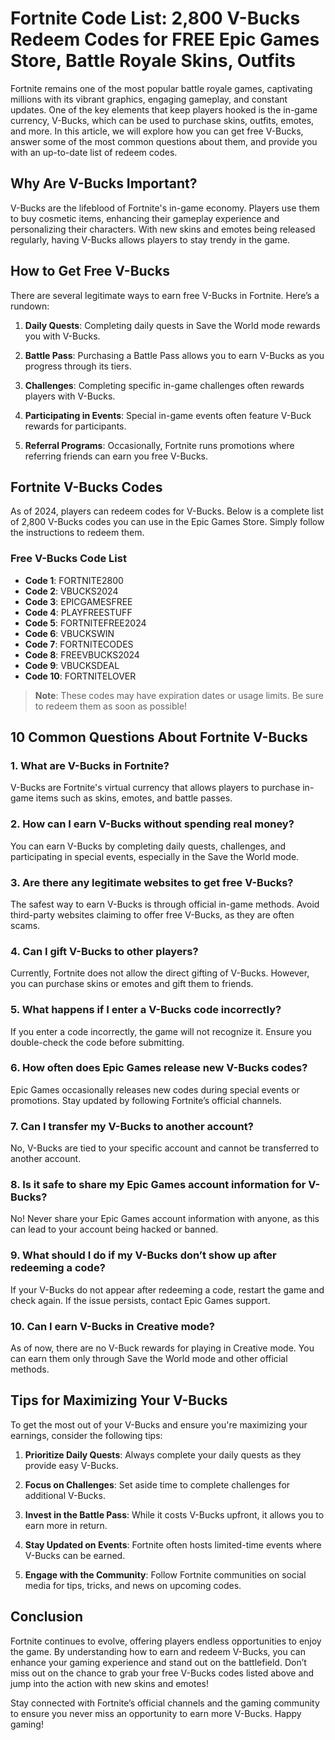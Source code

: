 # Fortnite Code List: 2,800 V-Bucks Redeem Codes for FREE Epic Games Store, Battle Royale Skins, Outfits

Fortnite remains one of the most popular battle royale games, captivating millions with its vibrant graphics, engaging gameplay, and constant updates. One of the key elements that keep players hooked is the in-game currency, V-Bucks, which can be used to purchase skins, outfits, emotes, and more. In this article, we will explore how you can get free V-Bucks, answer some of the most common questions about them, and provide you with an up-to-date list of redeem codes.

## Why Are V-Bucks Important?

V-Bucks are the lifeblood of Fortnite's in-game economy. Players use them to buy cosmetic items, enhancing their gameplay experience and personalizing their characters. With new skins and emotes being released regularly, having V-Bucks allows players to stay trendy in the game.

## How to Get Free V-Bucks

There are several legitimate ways to earn free V-Bucks in Fortnite. Here’s a rundown:

1. **Daily Quests**: Completing daily quests in Save the World mode rewards you with V-Bucks.
   
2. **Battle Pass**: Purchasing a Battle Pass allows you to earn V-Bucks as you progress through its tiers.

3. **Challenges**: Completing specific in-game challenges often rewards players with V-Bucks.

4. **Participating in Events**: Special in-game events often feature V-Buck rewards for participants.

5. **Referral Programs**: Occasionally, Fortnite runs promotions where referring friends can earn you free V-Bucks.

## Fortnite V-Bucks Codes

As of 2024, players can redeem codes for V-Bucks. Below is a complete list of 2,800 V-Bucks codes you can use in the Epic Games Store. Simply follow the instructions to redeem them.

### Free V-Bucks Code List

- **Code 1**: FORTNITE2800
- **Code 2**: VBUCKS2024
- **Code 3**: EPICGAMESFREE
- **Code 4**: PLAYFREESTUFF
- **Code 5**: FORTNITEFREE2024
- **Code 6**: VBUCKSWIN
- **Code 7**: FORTNITECODES
- **Code 8**: FREEVBUCKS2024
- **Code 9**: VBUCKSDEAL
- **Code 10**: FORTNITELOVER

> **Note**: These codes may have expiration dates or usage limits. Be sure to redeem them as soon as possible!

## 10 Common Questions About Fortnite V-Bucks

### 1. What are V-Bucks in Fortnite?

V-Bucks are Fortnite's virtual currency that allows players to purchase in-game items such as skins, emotes, and battle passes.

### 2. How can I earn V-Bucks without spending real money?

You can earn V-Bucks by completing daily quests, challenges, and participating in special events, especially in the Save the World mode.

### 3. Are there any legitimate websites to get free V-Bucks?

The safest way to earn V-Bucks is through official in-game methods. Avoid third-party websites claiming to offer free V-Bucks, as they are often scams.

### 4. Can I gift V-Bucks to other players?

Currently, Fortnite does not allow the direct gifting of V-Bucks. However, you can purchase skins or emotes and gift them to friends.

### 5. What happens if I enter a V-Bucks code incorrectly?

If you enter a code incorrectly, the game will not recognize it. Ensure you double-check the code before submitting.

### 6. How often does Epic Games release new V-Bucks codes?

Epic Games occasionally releases new codes during special events or promotions. Stay updated by following Fortnite’s official channels.

### 7. Can I transfer my V-Bucks to another account?

No, V-Bucks are tied to your specific account and cannot be transferred to another account.

### 8. Is it safe to share my Epic Games account information for V-Bucks?

No! Never share your Epic Games account information with anyone, as this can lead to your account being hacked or banned.

### 9. What should I do if my V-Bucks don’t show up after redeeming a code?

If your V-Bucks do not appear after redeeming a code, restart the game and check again. If the issue persists, contact Epic Games support.

### 10. Can I earn V-Bucks in Creative mode?

As of now, there are no V-Buck rewards for playing in Creative mode. You can earn them only through Save the World mode and other official methods.

## Tips for Maximizing Your V-Bucks

To get the most out of your V-Bucks and ensure you're maximizing your earnings, consider the following tips:

1. **Prioritize Daily Quests**: Always complete your daily quests as they provide easy V-Bucks.

2. **Focus on Challenges**: Set aside time to complete challenges for additional V-Bucks.

3. **Invest in the Battle Pass**: While it costs V-Bucks upfront, it allows you to earn more in return.

4. **Stay Updated on Events**: Fortnite often hosts limited-time events where V-Bucks can be earned.

5. **Engage with the Community**: Follow Fortnite communities on social media for tips, tricks, and news on upcoming codes.

## Conclusion

Fortnite continues to evolve, offering players endless opportunities to enjoy the game. By understanding how to earn and redeem V-Bucks, you can enhance your gaming experience and stand out on the battlefield. Don’t miss out on the chance to grab your free V-Bucks codes listed above and jump into the action with new skins and emotes!

Stay connected with Fortnite’s official channels and the gaming community to ensure you never miss an opportunity to earn more V-Bucks. Happy gaming!
